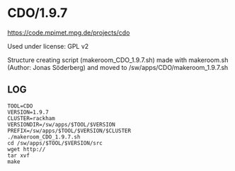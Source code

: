 CDO/1.9.7
========================

<https://code.mpimet.mpg.de/projects/cdo>

Used under license:
GPL v2

Structure creating script (makeroom_CDO_1.9.7.sh) made with makeroom.sh (Author: Jonas Söderberg) and moved to /sw/apps/CDO/makeroom_1.9.7.sh

LOG
---

    TOOL=CDO
    VERSION=1.9.7
    CLUSTER=rackham
    VERSIONDIR=/sw/apps/$TOOL/$VERSION
    PREFIX=/sw/apps/$TOOL/$VERSION/$CLUSTER
    ./makeroom_CDO_1.9.7.sh
    cd /sw/apps/$TOOL/$VERSION/src
    wget http://
    tar xvf 
    make


